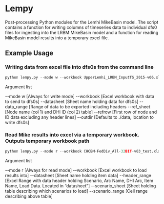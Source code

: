 # Lempy
Post-processing Python modules for the Lemhi MikeBasin model. The script contains a function for writing columns of timeseries data to individual dfs0 files for ingesting into the LRBM MikeBasin model and a function for reading MikeBasin model results into a temporary excel file. 

## Example Usage
### Writing data from excel file into dfs0s from the command line

```python
python lempy.py --mode w --workbook UpperLemhi_LRBM_InputTS_2015-v06.xlsm --datasheet WD74 --data_range B137:EX2788 --refrow 10 --refsheet Reference –outdir data
```

Argument list

--mode w  [Always for write mode]
--workbook [Excel workbook with data to send to dfs0s]
--datasheet [Sheet name holding data for dfs0s]
--data_range [Range of data to be exported including headers
--ref_sheet [Node name (col 1) and DHI ID (col 2) table]
--refrow [First row of node and ID data excluding any header lines]
--outdir [Defaults to ./data, location to write dfs0s]

### Read Mike results into excel via a temporary workbook. Outputs temporary workbook path

```python
python lempy.py --mode r --workbook CHCBM-FedDiv_All-32BIT-v03_test.xlsm --datasheet "BC1 Data" --header_range A47:BX52 --scenario_sheet Master --scenario_range A3:H8
```

Argument list

--mode r  [Always for read mode]
--workbook [Excel workbook to load results into]
--datasheet [Sheet name holding item data]
--header_range [Excel Range with data header holding Scenario, Arc Name, DHI Arc, Item Name, Load Data. Located in “datasheet”]
--scenario_sheet [Sheet holding table describing which scenarios to load]
--scenario_range [Cell range describing above table]


